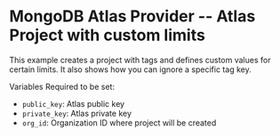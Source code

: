 # MongoDB Atlas Provider -- Atlas Project with custom limits
This example creates a project with tags and defines custom values for certain limits.
It also shows how you can ignore a specific tag key.

Variables Required to be set:
- `public_key`: Atlas public key
- `private_key`: Atlas  private key
- `org_id`: Organization ID where project will be created
